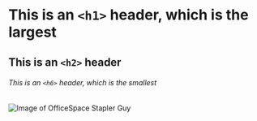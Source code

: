 # This is an `<h1>` header, which is the largest

## This is an `<h2>` header

###### This is an `<h6>` header, which is the smallest

![Image of OfficeSpace Stapler Guy]([https://octodex.github.com/images/yaktocat.png](https://github.com/anne-eb/markdown-get-communicating/blob/main/OfficeSpace%20Stapler.png))
